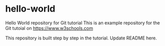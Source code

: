 # hello-world
Hello World repository for Git tutorial
This is an example repository for the Git tutoial on https://www.w3schools.com

This repository is built step by step in the tutorial.
Update README here.
